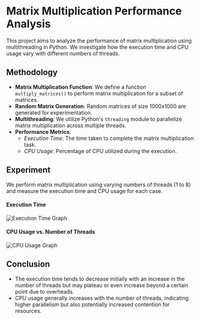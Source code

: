# Matrix Multiplication Performance Analysis

This project aims to analyze the performance of matrix multiplication using multithreading in Python. We investigate how the execution time and CPU usage vary with different numbers of threads.

## Methodology

- **Matrix Multiplication Function**: We define a function `multiply_matrices()` to perform matrix multiplication for a subset of matrices.
- **Random Matrix Generation**: Random matrices of size 1000x1000 are generated for experimentation.
- **Multithreading**: We utilize Python's `threading` module to parallelize matrix multiplication across multiple threads.
- **Performance Metrics**:
  - *Execution Time*: The time taken to complete the matrix multiplication task.
  - *CPU Usage*: Percentage of CPU utilized during the execution.

## Experiment

We perform matrix multiplication using varying numbers of threads (1 to 8) and measure the execution time and CPU usage for each case.

#### Execution Time

![Execution Time Graph](execution_time.png)

#### CPU Usage vs. Number of Threads

![CPU Usage Graph](cpu_usage.png)

## Conclusion

- The execution time tends to decrease initially with an increase in the number of threads but may plateau or even increase beyond a certain point due to overheads.
- CPU usage generally increases with the number of threads, indicating higher parallelism but also potentially increased contention for resources.
